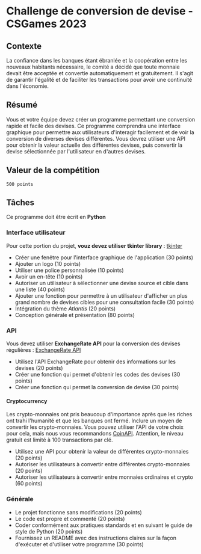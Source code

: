 # Challenge de conversion de devise - CSGames 2023

## Contexte

La confiance dans les banques étant ébranlée et la coopération entre les nouveaux habitants nécessaire, le comité a décidé que toute monnaie devait être acceptée et convertie automatiquement et gratuitement. Il s'agit de garantir l'égalité et de faciliter les transactions pour avoir une continuité dans l'économie.

## Résumé

Vous et votre équipe devez créer un programme permettant une conversion rapide et facile des devises. Ce programme comprendra une interface graphique pour permettre aux utilisateurs d'interagir facilement et de voir la conversion de diverses devises différentes. Vous devrez utiliser une API pour obtenir la valeur actuelle des différentes devises, puis convertir la devise sélectionnée par l'utilisateur en d'autres devises.

## Valeur de la compétition

`500 points`

## Tâches

Ce programme doit être écrit en **Python**

### Interface utilisateur

Pour cette portion du projet, **vouz devez utiliser tkinter library** : [tkinter](https://docs.python.org/3/library/tkinter.html)

- Créer une fenêtre pour l'interface graphique de l'application (30 points)
- Ajouter un logo (10 points)
- Utiliser une police personnalisée (10 points)
- Avoir un en-tête (10 points)
- Autoriser un utilisateur à sélectionner une devise source et cible dans une liste (40 points)
- Ajouter une fonction pour permettre à un utilisateur d'afficher un plus grand nombre de devises cibles pour une consultation facile (30 points)
- Intégration du thème *Atlantis* (20 points)
- Conception générale et présentation (80 points)

### API

Vous devez utiliser **ExchangeRate API** pour la conversion des devises régulières : [ExchangeRate API](https://www.exchangerate-api.com/)

- Utilisez l'API ExchangeRate pour obtenir des informations sur les devises (20 points)
- Créer une fonction qui permet d'obtenir les codes des devises (30 points)
- Créer une fonction qui permet la conversion de devise (30 points)

#### Cryptocurrency

Les crypto-monnaies ont pris beaucoup d'importance après que les riches ont trahi l'humanité et que les banques ont fermé. Inclure un moyen de convertir les crypto-monnaies. Vous pouvez utiliser l'API de votre choix pour cela, mais nous vous recommandons [CoinAPI](https://www.coinapi.io/). Attention, le niveau gratuit est limité à 100 transactions par clé.

- Utilisez une API pour obtenir la valeur de différentes crypto-monnaies (20 points)
- Autoriser les utilisateurs à convertir entre différentes crypto-monnaies (20 points)
- Autoriser les utilisateurs à convertir entre monnaies ordinaires et crypto (60 points)

### Générale

- Le projet fonctionne sans modifications (20 points)
- Le code est propre et commenté (20 points)
- Coder conformément aux pratiques standards et en suivant le guide de style de Python (20 points)
- Fournissez un README avec des instructions claires sur la façon d'exécuter et d'utiliser votre programme (30 points)
